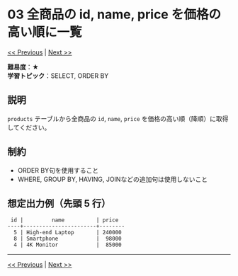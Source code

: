 # 03 全商品の id, name, price を価格の高い順に一覧

[<< Previous](problem_02.md) | [Next >>](problem_04.md)

**難易度**：★  
**学習トピック**：SELECT, ORDER BY

## 説明
`products` テーブルから全商品の `id`, `name`, `price` を価格の高い順（降順）に取得してください。

## 制約
* ORDER BY句を使用すること
* WHERE, GROUP BY, HAVING, JOINなどの追加句は使用しないこと

## 想定出力例（先頭 5 行）
 
```
 id |         name          | price  
----+-----------------------+--------
  5 | High-end Laptop       | 240000
  8 | Smartphone            |  98000
  4 | 4K Monitor            |  85000
```

---

[<< Previous](problem_02.md) | [Next >>](problem_04.md)

